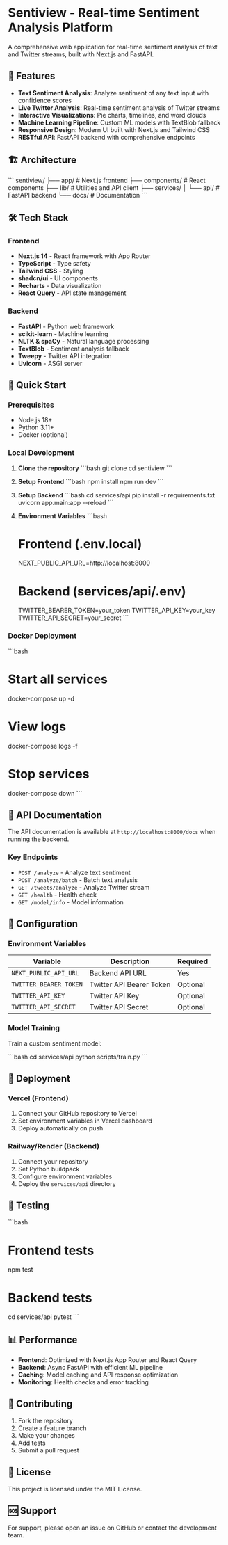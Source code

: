# Sentiview - Real-time Sentiment Analysis Platform

A comprehensive web application for real-time sentiment analysis of text and Twitter streams, built with Next.js and FastAPI.

## 🚀 Features

- **Text Sentiment Analysis**: Analyze sentiment of any text input with confidence scores
- **Live Twitter Analysis**: Real-time sentiment analysis of Twitter streams
- **Interactive Visualizations**: Pie charts, timelines, and word clouds
- **Machine Learning Pipeline**: Custom ML models with TextBlob fallback
- **Responsive Design**: Modern UI built with Next.js and Tailwind CSS
- **RESTful API**: FastAPI backend with comprehensive endpoints

## 🏗️ Architecture

\`\`\`
sentiview/
├── app/                    # Next.js frontend
├── components/             # React components
├── lib/                   # Utilities and API client
├── services/
│   └── api/               # FastAPI backend
└── docs/                  # Documentation
\`\`\`

## 🛠️ Tech Stack

### Frontend
- **Next.js 14** - React framework with App Router
- **TypeScript** - Type safety
- **Tailwind CSS** - Styling
- **shadcn/ui** - UI components
- **Recharts** - Data visualization
- **React Query** - API state management

### Backend
- **FastAPI** - Python web framework
- **scikit-learn** - Machine learning
- **NLTK & spaCy** - Natural language processing
- **TextBlob** - Sentiment analysis fallback
- **Tweepy** - Twitter API integration
- **Uvicorn** - ASGI server

## 🚀 Quick Start

### Prerequisites
- Node.js 18+
- Python 3.11+
- Docker (optional)

### Local Development

1. **Clone the repository**
   \`\`\`bash
   git clone <repository-url>
   cd sentiview
   \`\`\`

2. **Setup Frontend**
   \`\`\`bash
   npm install
   npm run dev
   \`\`\`

3. **Setup Backend**
   \`\`\`bash
   cd services/api
   pip install -r requirements.txt
   uvicorn app.main:app --reload
   \`\`\`

4. **Environment Variables**
   \`\`\`bash
   # Frontend (.env.local)
   NEXT_PUBLIC_API_URL=http://localhost:8000
   
   # Backend (services/api/.env)
   TWITTER_BEARER_TOKEN=your_token
   TWITTER_API_KEY=your_key
   TWITTER_API_SECRET=your_secret
   \`\`\`

### Docker Deployment

\`\`\`bash
# Start all services
docker-compose up -d

# View logs
docker-compose logs -f

# Stop services
docker-compose down
\`\`\`

## 📖 API Documentation

The API documentation is available at `http://localhost:8000/docs` when running the backend.

### Key Endpoints

- `POST /analyze` - Analyze text sentiment
- `POST /analyze/batch` - Batch text analysis
- `GET /tweets/analyze` - Analyze Twitter stream
- `GET /health` - Health check
- `GET /model/info` - Model information

## 🔧 Configuration

### Environment Variables

| Variable | Description | Required |
|----------|-------------|----------|
| `NEXT_PUBLIC_API_URL` | Backend API URL | Yes |
| `TWITTER_BEARER_TOKEN` | Twitter API Bearer Token | Optional |
| `TWITTER_API_KEY` | Twitter API Key | Optional |
| `TWITTER_API_SECRET` | Twitter API Secret | Optional |

### Model Training

Train a custom sentiment model:

\`\`\`bash
cd services/api
python scripts/train.py
\`\`\`

## 🚀 Deployment

### Vercel (Frontend)
1. Connect your GitHub repository to Vercel
2. Set environment variables in Vercel dashboard
3. Deploy automatically on push

### Railway/Render (Backend)
1. Connect your repository
2. Set Python buildpack
3. Configure environment variables
4. Deploy the `services/api` directory

## 🧪 Testing

\`\`\`bash
# Frontend tests
npm test

# Backend tests
cd services/api
pytest
\`\`\`

## 📊 Performance

- **Frontend**: Optimized with Next.js App Router and React Query
- **Backend**: Async FastAPI with efficient ML pipeline
- **Caching**: Model caching and API response optimization
- **Monitoring**: Health checks and error tracking

## 🤝 Contributing

1. Fork the repository
2. Create a feature branch
3. Make your changes
4. Add tests
5. Submit a pull request

## 📄 License

This project is licensed under the MIT License.

## 🆘 Support

For support, please open an issue on GitHub or contact the development team.
